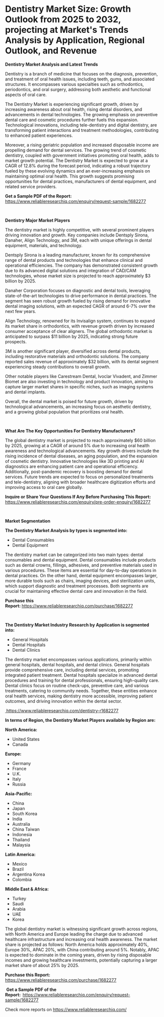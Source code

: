 <p><h1>Dentistry Market Size: Growth Outlook from 2025 to 2032, projecting at Market's Trends Analysis by Application, Regional Outlook, and Revenue</h1></p><p><strong>Dentistry Market Analysis and Latest Trends</strong></p>
<p><p>Dentistry is a branch of medicine that focuses on the diagnosis, prevention, and treatment of oral health issues, including teeth, gums, and associated structures. It encompasses various specialties such as orthodontics, periodontics, and oral surgery, addressing both aesthetic and functional aspects of oral care.</p><p>The Dentistry Market is experiencing significant growth, driven by increasing awareness about oral health, rising dental disorders, and advancements in dental technologies. The growing emphasis on preventive dental care and cosmetic procedures further fuels this expansion. Technological innovations, including tele-dentistry and digital dentistry, are transforming patient interactions and treatment methodologies, contributing to enhanced patient experiences.</p><p>Moreover, a rising geriatric population and increased disposable income are propelling demand for dental services. The growing trend of cosmetic dentistry, coupled with government initiatives promoting oral health, adds to market growth potential. The Dentistry Market is expected to grow at a CAGR of 12.8% during the forecast period, indicating a robust trajectory fueled by these evolving dynamics and an ever-increasing emphasis on maintaining optimal oral health. This growth suggests promising opportunities for dental practices, manufacturers of dental equipment, and related service providers.</p></p>
<p><strong>Get a Sample PDF of the Report:&nbsp;</strong> <a href="https://www.reliableresearchiq.com/enquiry/request-sample/1682277?utm_campaign=2276&utm_medium=2&utm_source=Github&utm_content=ia&utm_term=03032025&utm_id=dentistry">https://www.reliableresearchiq.com/enquiry/request-sample/1682277</a></p>
<p>&nbsp;</p>
<p><strong>Dentistry Major Market Players</strong></p>
<p><p>The dentistry market is highly competitive, with several prominent players driving innovation and growth. Key companies include Dentsply Sirona, Danaher, Align Technology, and 3M, each with unique offerings in dental equipment, materials, and technology. </p><p>Dentsply Sirona is a leading manufacturer, known for its comprehensive range of dental products and technologies that enhance clinical and operational efficiencies. The company has demonstrated consistent growth due to its advanced digital solutions and integration of CAD/CAM technologies, whose market size is projected to reach approximately $3 billion by 2025.</p><p>Danaher Corporation focuses on diagnostic and dental tools, leveraging state-of-the-art technologies to drive performance in dental practices. The segment has seen robust growth fueled by rising demand for innovative dental imaging solutions, with an expected CAGR of around 6-7% over the next few years.</p><p>Align Technology, renowned for its Invisalign system, continues to expand its market share in orthodontics, with revenue growth driven by increased consumer acceptance of clear aligners. The global orthodontic market is anticipated to surpass $11 billion by 2025, indicating strong future prospects.</p><p>3M is another significant player, diversified across dental products, including restorative materials and orthodontic solutions. The company reported sales revenue of approximately $32 billion, with its dental segment experiencing steady contributions to overall growth.</p><p>Other notable players like Carestream Dental, Ivoclar Vivadent, and Zimmer Biomet are also investing in technology and product innovation, aiming to capture larger market shares in specific niches, such as imaging systems and dental implants.</p><p>Overall, the dental market is poised for future growth, driven by technological advancements, an increasing focus on aesthetic dentistry, and a growing global population that prioritizes oral health.</p></p>
<p>&nbsp;</p>
<p><strong>What Are The Key Opportunities For Dentistry Manufacturers?</strong></p>
<p><p>The global dentistry market is projected to reach approximately $60 billion by 2025, growing at a CAGR of around 5% due to increasing oral health awareness and technological advancements. Key growth drivers include the rising incidence of dental diseases, an aging population, and the expansion of cosmetic dentistry. Innovative technologies like 3D printing and AI diagnostics are enhancing patient care and operational efficiency. Additionally, post-pandemic recovery is boosting demand for dental services. Future trends are expected to focus on personalized treatments and tele-dentistry, aligning with broader healthcare digitization efforts and improving access to oral care globally.</p></p>
<p><strong>Inquire or Share Your Questions If Any Before Purchasing This Report:</strong> <a href="https://www.reliableresearchiq.com/enquiry/pre-order-enquiry/1682277?utm_campaign=2276&utm_medium=2&utm_source=Github&utm_content=ia&utm_term=03032025&utm_id=dentistry">https://www.reliableresearchiq.com/enquiry/pre-order-enquiry/1682277</a></p>
<p>&nbsp;</p>
<p><strong>Market Segmentation</strong></p>
<p><strong>The Dentistry Market Analysis by types is segmented into:</strong></p>
<p><ul><li>Dental Consumables</li><li>Dental Equipment</li></ul></p>
<p><p>The dentistry market can be categorized into two main types: dental consumables and dental equipment. Dental consumables include products such as dental crowns, fillings, adhesives, and preventive materials used in various procedures. These items are essential for day-to-day operations in dental practices. On the other hand, dental equipment encompasses larger, more durable tools such as chairs, imaging devices, and sterilization units, which support diagnostic and treatment processes. Both segments are crucial for maintaining effective dental care and innovation in the field.</p></p>
<p><strong>Purchase this Report:&nbsp;</strong><a href="https://www.reliableresearchiq.com/purchase/1682277?utm_campaign=2276&utm_medium=2&utm_source=Github&utm_content=ia&utm_term=03032025&utm_id=dentistry">https://www.reliableresearchiq.com/purchase/1682277</a></p>
<p>&nbsp;</p>
<p><strong>The Dentistry Market Industry Research by Application is segmented into:</strong></p>
<p><ul><li>General Hospitals</li><li>Dental Hospitals</li><li>Dental Clinics</li></ul></p>
<p><p>The dentistry market encompasses various applications, primarily within general hospitals, dental hospitals, and dental clinics. General hospitals provide comprehensive care, including dental services, promoting integrated patient treatment. Dental hospitals specialize in advanced dental procedures and training for dental professionals, ensuring high-quality care. Dental clinics focus on routine check-ups, preventive care, and various treatments, catering to community needs. Together, these entities enhance oral health services, making dentistry more accessible, improving patient outcomes, and driving innovation within the dental sector.</p></p>
<p><a href="https://www.reliableresearchiq.com/dentistry-r1682277?utm_campaign=2276&utm_medium=2&utm_source=Github&utm_content=ia&utm_term=03032025&utm_id=dentistry">&nbsp;https://www.reliableresearchiq.com/dentistry-r1682277</a></p>
<p><strong>In terms of Region, the Dentistry Market Players available by Region are:</strong></p>
<p>
    <p> <strong> North America: </strong>
        <ul>
            <li>United States</li>
            <li>Canada</li>
        </ul>
        </p> 
    <p> <strong> Europe: </strong>
        <ul>
            <li>Germany</li>
            <li>France</li>
            <li>U.K.</li>
            <li>Italy</li>
            <li>Russia</li>
        </ul>
        </p> 
    <p> <strong> Asia-Pacific: </strong>
        <ul>
            <li>China</li>
            <li>Japan</li>
            <li>South Korea</li>
            <li>India</li>
            <li>Australia</li>
            <li>China Taiwan</li>
            <li>Indonesia</li>
            <li>Thailand</li>
            <li>Malaysia</li>
        </ul>
        </p> 
    <p> <strong> Latin America: </strong>
        <ul>
            <li>Mexico</li>
            <li>Brazil</li>
            <li>Argentina Korea</li>
            <li>Colombia</li>
        </ul>
        </p> 
    <p> <strong> Middle East & Africa: </strong>
        <ul>
            <li>Turkey</li>
            <li>Saudi</li>
            <li>Arabia</li>
            <li>UAE</li>
            <li>Korea</li>
        </ul>
    </p>
    </p>
<p><p>The global dentistry market is witnessing significant growth across regions, with North America and Europe leading the charge due to advanced healthcare infrastructure and increasing oral health awareness. The market share is projected as follows: North America holds approximately 40%, Europe 30%, APAC 20%, with China contributing around 5%. Notably, APAC is expected to dominate in the coming years, driven by rising disposable incomes and growing healthcare investments, potentially capturing a larger market share of about 25% by 2025.</p></p>
<p><strong>Purchase this Report: </strong><a href="https://www.reliableresearchiq.com/purchase/1682277?utm_campaign=2276&utm_medium=2&utm_source=Github&utm_content=ia&utm_term=03032025&utm_id=dentistry">https://www.reliableresearchiq.com/purchase/1682277</a></p>
<p>&nbsp;<strong>Get a Sample PDF of the Report:&nbsp;&nbsp;</strong><a href="https://www.reliableresearchiq.com/enquiry/request-sample/1682277?utm_campaign=2276&utm_medium=2&utm_source=Github&utm_content=ia&utm_term=03032025&utm_id=dentistry">https://www.reliableresearchiq.com/enquiry/request-sample/1682277</a></p>
<p><strong></strong></p>
<p>Check more reports on <a href="https://www.reliableresearchiq.com/?utm_campaign=2276&utm_medium=2&utm_source=Github&utm_content=ia&utm_term=03032025&utm_id=dentistry">https://www.reliableresearchiq.com/</a></p>